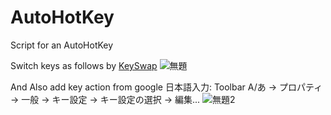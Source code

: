 # AutoHotKey
Script for an AutoHotKey

Switch keys as follows by [KeySwap](https://www.vector.co.jp/soft/winnt/util/se228667.html)
![無題](https://user-images.githubusercontent.com/7567050/126676881-981dbc41-5279-4350-ae39-9a1682e61d3a.png)

And Also add key action from google 日本語入力: Toolbar A/あ → プロパティ → 一般 → キー設定 → キー設定の選択 → 編集...
![無題2](https://user-images.githubusercontent.com/7567050/126677637-00ce915a-c54e-4e1e-8dc1-ed6a19025987.png)


